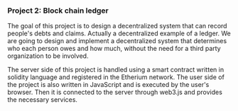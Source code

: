 ### **Project 2: Block chain ledger**

The goal of this project is to design a decentralized system that can record people's debts and claims. Actually a decentralized example of a ledger. We are going to design and implement a decentralized system that determines who each person owes and how much, without the need for a third party organization to be involved.

The server side of this project is handled using a smart contract written in solidity language and registered in the Etherium network. The user side of the project is also written in JavaScript and is executed by the user's browser. Then it is connected to the server through web3.js and provides the necessary services.
